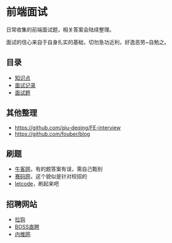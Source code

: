 前端面试
====
日常收集的前端面试题，相关答案会陆续整理。

面试的信心来自于自身扎实的基础，切勿急功近利，好逸恶劳~自勉之。

## 目录
* [知识点](./知识点)
* [面试记录](./面试记录)
* [面试题](./面试题)

## 其他整理
* https://github.com/qiu-deqing/FE-interview
* https://github.com/fouber/blog

## 刷题
* [牛客网](https://www.nowcoder.com/)，有的题答案有误，需自己甄别
* [赛码网](http://www.acmcoder.com/index)，这个貌似是针对校招的
* [letcode](https://leetcode.com/problemset/algorithms/)，刷起来吧

## 招聘网站
* [拉钩](https://www.lagou.com/)
* [BOSS直聘](https://www.zhipin.com/)
* [内推网](http://www.neitui.me/)


